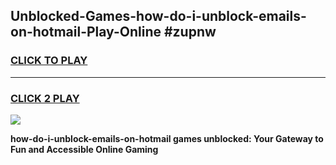 
## Unblocked-Games-how-do-i-unblock-emails-on-hotmail-Play-Online #zupnw
<h3>
<a href="https://news.freeplayer.one?title=how-do-i-unblock-emails-on-hotmail&ref=3">CLICK TO PLAY</a></h3>
<hr>

<h3>
<a href="https://news.freeplayer.one?title=how-do-i-unblock-emails-on-hotmail&ref=3">CLICK 2 PLAY</a>
  
</h3>

<a href="https://news.freeplayer.one?title=how-do-i-unblock-emails-on-hotmail&ref=3"><img src="https://clearcache.store/games.png"></a>


**how-do-i-unblock-emails-on-hotmail games unblocked: Your Gateway to Fun and Accessible Online Gaming**
